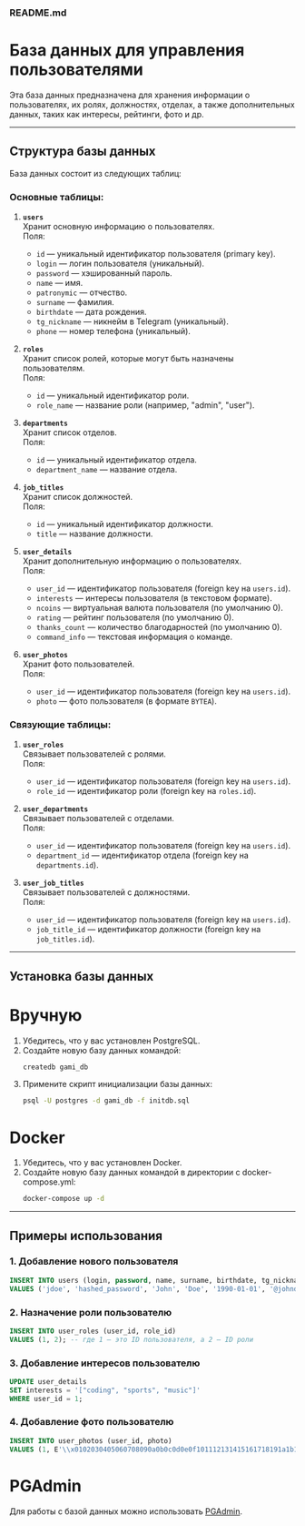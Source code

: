 ### README.md

# База данных для управления пользователями

Эта база данных предназначена для хранения информации о пользователях, их ролях, должностях, отделах, а также дополнительных данных, таких как интересы, рейтинги, фото и др.

---

## Структура базы данных

База данных состоит из следующих таблиц:

### Основные таблицы:

1. **`users`**  
   Хранит основную информацию о пользователях.  
   Поля:  
   - `id` — уникальный идентификатор пользователя (primary key).  
   - `login` — логин пользователя (уникальный).  
   - `password` — хэшированный пароль.  
   - `name` — имя.  
   - `patronymic` — отчество.  
   - `surname` — фамилия.  
   - `birthdate` — дата рождения.  
   - `tg_nickname` — никнейм в Telegram (уникальный).  
   - `phone` — номер телефона (уникальный).

2. **`roles`**  
   Хранит список ролей, которые могут быть назначены пользователям.  
   Поля:  
   - `id` — уникальный идентификатор роли.  
   - `role_name` — название роли (например, "admin", "user").  

3. **`departments`**  
   Хранит список отделов.  
   Поля:  
   - `id` — уникальный идентификатор отдела.  
   - `department_name` — название отдела.

4. **`job_titles`**  
   Хранит список должностей.  
   Поля:  
   - `id` — уникальный идентификатор должности.  
   - `title` — название должности.

5. **`user_details`**  
   Хранит дополнительную информацию о пользователях.  
   Поля:  
   - `user_id` — идентификатор пользователя (foreign key на `users.id`).  
   - `interests` — интересы пользователя (в текстовом формате).  
   - `ncoins` — виртуальная валюта пользователя (по умолчанию 0).  
   - `rating` — рейтинг пользователя (по умолчанию 0).  
   - `thanks_count` — количество благодарностей (по умолчанию 0).  
   - `command_info` — текстовая информация о команде.  

6. **`user_photos`**  
   Хранит фото пользователей.  
   Поля:  
   - `user_id` — идентификатор пользователя (foreign key на `users.id`).  
   - `photo` — фото пользователя (в формате `BYTEA`).

### Связующие таблицы:

1. **`user_roles`**  
   Связывает пользователей с ролями.  
   Поля:  
   - `user_id` — идентификатор пользователя (foreign key на `users.id`).  
   - `role_id` — идентификатор роли (foreign key на `roles.id`).  

2. **`user_departments`**  
   Связывает пользователей с отделами.  
   Поля:  
   - `user_id` — идентификатор пользователя (foreign key на `users.id`).  
   - `department_id` — идентификатор отдела (foreign key на `departments.id`).  

3. **`user_job_titles`**  
   Связывает пользователей с должностями.  
   Поля:  
   - `user_id` — идентификатор пользователя (foreign key на `users.id`).  
   - `job_title_id` — идентификатор должности (foreign key на `job_titles.id`).  

---

## Установка базы данных

# Вручную

1. Убедитесь, что у вас установлен PostgreSQL.
2. Создайте новую базу данных командой:
   ```bash
   createdb gami_db
   ```
3. Примените скрипт инициализации базы данных:
   ```bash
   psql -U postgres -d gami_db -f initdb.sql
   ```
# Docker

1. Убедитесь, что у вас установлен Docker.
2. Создайте новую базу данных командой в директории с docker-compose.yml:
   ```bash
   docker-compose up -d
   ```
   
---

## Примеры использования

### 1. Добавление нового пользователя
```sql
INSERT INTO users (login, password, name, surname, birthdate, tg_nickname, phone)
VALUES ('jdoe', 'hashed_password', 'John', 'Doe', '1990-01-01', '@johndoe', '+123456789');
```

### 2. Назначение роли пользователю
```sql
INSERT INTO user_roles (user_id, role_id)
VALUES (1, 2); -- где 1 — это ID пользователя, а 2 — ID роли
```

### 3. Добавление интересов пользователю
```sql
UPDATE user_details
SET interests = '["coding", "sports", "music"]'
WHERE user_id = 1;
```

### 4. Добавление фото пользователю
```sql
INSERT INTO user_photos (user_id, photo)
VALUES (1, E'\\x0102030405060708090a0b0c0d0e0f101112131415161718191a1b1c1d1e1f');
```


# PGAdmin

Для работы с базой данных можно использовать [PGAdmin](http://127.0.0.1:5050).
